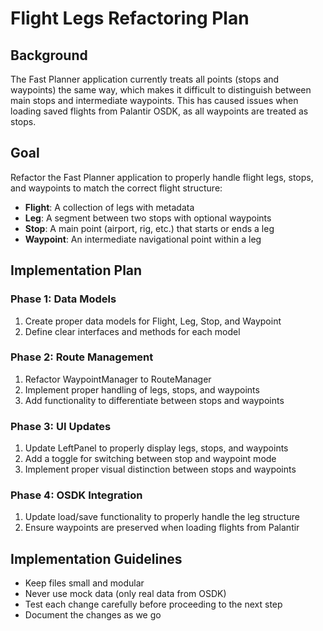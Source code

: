 # Flight Legs Refactoring Plan

## Background

The Fast Planner application currently treats all points (stops and waypoints) the same way, which makes it difficult to distinguish between main stops and intermediate waypoints. This has caused issues when loading saved flights from Palantir OSDK, as all waypoints are treated as stops.

## Goal

Refactor the Fast Planner application to properly handle flight legs, stops, and waypoints to match the correct flight structure:

- **Flight**: A collection of legs with metadata
- **Leg**: A segment between two stops with optional waypoints
- **Stop**: A main point (airport, rig, etc.) that starts or ends a leg
- **Waypoint**: An intermediate navigational point within a leg

## Implementation Plan

### Phase 1: Data Models

1. Create proper data models for Flight, Leg, Stop, and Waypoint
2. Define clear interfaces and methods for each model

### Phase 2: Route Management

1. Refactor WaypointManager to RouteManager
2. Implement proper handling of legs, stops, and waypoints
3. Add functionality to differentiate between stops and waypoints

### Phase 3: UI Updates

1. Update LeftPanel to properly display legs, stops, and waypoints
2. Add a toggle for switching between stop and waypoint mode
3. Implement proper visual distinction between stops and waypoints

### Phase 4: OSDK Integration

1. Update load/save functionality to properly handle the leg structure
2. Ensure waypoints are preserved when loading flights from Palantir

## Implementation Guidelines

- Keep files small and modular
- Never use mock data (only real data from OSDK)
- Test each change carefully before proceeding to the next step
- Document the changes as we go
